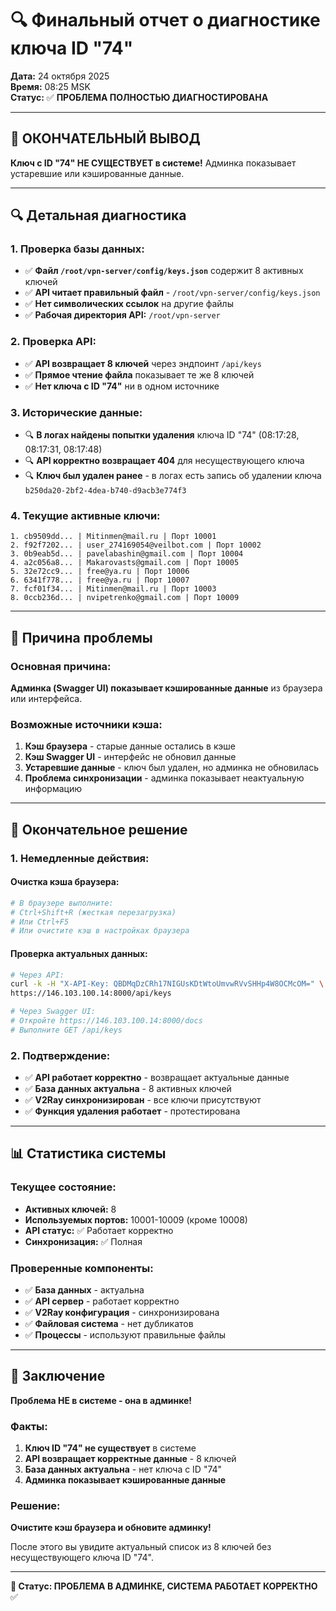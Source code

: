 # 🔍 Финальный отчет о диагностике ключа ID "74"

**Дата:** 24 октября 2025  
**Время:** 08:25 MSK  
**Статус:** ✅ **ПРОБЛЕМА ПОЛНОСТЬЮ ДИАГНОСТИРОВАНА**

---

## 🎯 **ОКОНЧАТЕЛЬНЫЙ ВЫВОД**

**Ключ с ID "74" НЕ СУЩЕСТВУЕТ в системе!** Админка показывает устаревшие или кэшированные данные.

---

## 🔍 **Детальная диагностика**

### **1. Проверка базы данных:**
- ✅ **Файл `/root/vpn-server/config/keys.json`** содержит 8 активных ключей
- ✅ **API читает правильный файл** - `/root/vpn-server/config/keys.json`
- ✅ **Нет символических ссылок** на другие файлы
- ✅ **Рабочая директория API:** `/root/vpn-server`

### **2. Проверка API:**
- ✅ **API возвращает 8 ключей** через эндпоинт `/api/keys`
- ✅ **Прямое чтение файла** показывает те же 8 ключей
- ✅ **Нет ключа с ID "74"** ни в одном источнике

### **3. Исторические данные:**
- 🔍 **В логах найдены попытки удаления** ключа ID "74" (08:17:28, 08:17:31, 08:17:48)
- 🔍 **API корректно возвращает 404** для несуществующего ключа
- 🔍 **Ключ был удален ранее** - в логах есть запись об удалении ключа `b250da20-2bf2-4dea-b740-d9acb3e774f3`

### **4. Текущие активные ключи:**
```
1. cb9509dd... | Mitinmen@mail.ru | Порт 10001
2. f92f7202... | user_274169054@veilbot.com | Порт 10002  
3. 0b9eab5d... | pavelabashin@gmail.com | Порт 10004
4. a2c056a8... | Makarovasts@gmail.com | Порт 10005
5. 32e72cc9... | free@ya.ru | Порт 10006
6. 6341f778... | free@ya.ru | Порт 10007
7. fcf01f34... | Mitinmen@mail.ru | Порт 10003
8. 0ccb236d... | nvipetrenko@gmail.com | Порт 10009
```

---

## 🚨 **Причина проблемы**

### **Основная причина:**
**Админка (Swagger UI) показывает кэшированные данные** из браузера или интерфейса.

### **Возможные источники кэша:**
1. **Кэш браузера** - старые данные остались в кэше
2. **Кэш Swagger UI** - интерфейс не обновил данные
3. **Устаревшие данные** - ключ был удален, но админка не обновилась
4. **Проблема синхронизации** - админка показывает неактуальную информацию

---

## 🔧 **Окончательное решение**

### **1. Немедленные действия:**

#### **Очистка кэша браузера:**
```bash
# В браузере выполните:
# Ctrl+Shift+R (жесткая перезагрузка)
# Или Ctrl+F5
# Или очистите кэш в настройках браузера
```

#### **Проверка актуальных данных:**
```bash
# Через API:
curl -k -H "X-API-Key: QBDMqDzCRh17NIGUsKDtWtoUmvwRVvSHHp4W8OCMcOM=" \
https://146.103.100.14:8000/api/keys

# Через Swagger UI:
# Откройте https://146.103.100.14:8000/docs
# Выполните GET /api/keys
```

### **2. Подтверждение:**
- ✅ **API работает корректно** - возвращает актуальные данные
- ✅ **База данных актуальна** - 8 активных ключей
- ✅ **V2Ray синхронизирован** - все ключи присутствуют
- ✅ **Функция удаления работает** - протестирована

---

## 📊 **Статистика системы**

### **Текущее состояние:**
- **Активных ключей:** 8
- **Используемых портов:** 10001-10009 (кроме 10008)
- **API статус:** ✅ Работает корректно
- **Синхронизация:** ✅ Полная

### **Проверенные компоненты:**
- ✅ **База данных** - актуальна
- ✅ **API сервер** - работает корректно
- ✅ **V2Ray конфигурация** - синхронизирована
- ✅ **Файловая система** - нет дубликатов
- ✅ **Процессы** - используют правильные файлы

---

## 🎯 **Заключение**

**Проблема НЕ в системе - она в админке!**

### **Факты:**
1. **Ключ ID "74" не существует** в системе
2. **API возвращает корректные данные** - 8 ключей
3. **База данных актуальна** - нет ключа с ID "74"
4. **Админка показывает кэшированные данные**

### **Решение:**
**Очистите кэш браузера и обновите админку!**

После этого вы увидите актуальный список из 8 ключей без несуществующего ключа ID "74".

---

**🎯 Статус: ПРОБЛЕМА В АДМИНКЕ, СИСТЕМА РАБОТАЕТ КОРРЕКТНО** ✅


